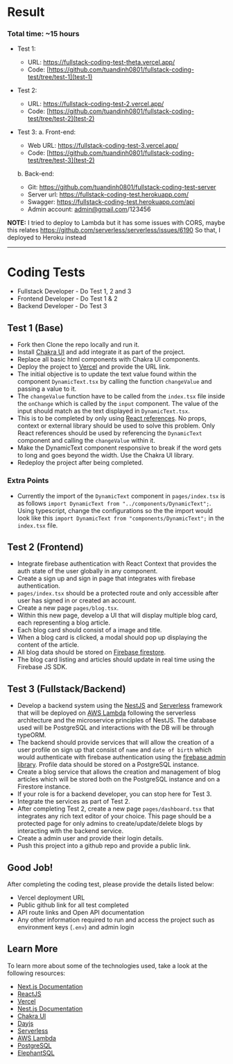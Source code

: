 # Result

### Total time: ~15 hours

- Test 1:
  - URL: https://fullstack-coding-test-theta.vercel.app/
  - Code: [https://github.com/tuandinh0801/fullstack-coding-test/tree/test-1](test-1)

- Test 2:
    - URL: https://fullstack-coding-test-2.vercel.app/
    - Code: [https://github.com/tuandinh0801/fullstack-coding-test/tree/test-2](test-2)

- Test 3:
    a. Front-end:

    - Web URL: https://fullstack-coding-test-3.vercel.app/
    - Code: [https://github.com/tuandinh0801/fullstack-coding-test/tree/test-3](test-2)

    b. Back-end:

    - Git: https://github.com/tuandinh0801/fullstack-coding-test-server
    - Server url: https://fullstack-coding-test.herokuapp.com/
    - Swagger: https://fullstack-coding-test.herokuapp.com/api
    - Admin account: admin@gmail.com/123456

**NOTE:** I tried to deploy to Lambda but it has some issues with CORS, maybe this relates https://github.com/serverless/serverless/issues/6190
So that, I deployed to Heroku instead

---

# Coding Tests

- Fullstack Developer - Do Test 1, 2 and 3
- Frontend Developer - Do Test 1 & 2
- Backend Developer - Do Test 3

## Test 1 (Base)

- Fork then Clone the repo locally and run it.
- Install [Chakra UI](https://chakra-ui.com) and add integrate it as part of the project.
- Replace all basic html components with Chakra UI components.
- Deploy the project to [Vercel](https://vercel.com/) and provide the URL link.
- The initial objective is to update the text value found within the component `DynamicText.tsx` by calling the function `changeValue` and passing a value to it.
- The `changeValue` function have to be called from the `index.tsx` file inside the `onChange` which is called by the `input` component. The value of the input should match as the text displayed in `DynamicText.tsx`.
- This is to be completed by only using [React references](https://reactjs.org/docs/refs-and-the-dom.html). No props, context or external library should be used to solve this problem. Only React references should be used by referencing the `DynamicText` component and calling the `changeValue` within it.
- Make the DynamicText component responsive to break if the word gets to long and goes beyond the width. Use the Chakra UI library.
- Redeploy the project after being completed.

### Extra Points

- Currently the import of the `DynamicText` component in `pages/index.tsx` is as follows `import DynamicText from "../components/DynamicText";`. Using typescript, change the configurations so the the import would look like this `import DynamicText from "components/DynamicText";` in the `index.tsx` file.

## Test 2 (Frontend)

- Integrate firebase authentication with React Context that provides the auth state of the user globally in any component.
- Create a sign up and sign in page that integrates with firebase authentication.
- `pages/index.tsx` should be a protected route and only accessible after user has signed in or created an account.
- Create a new page `pages/blog.tsx`.
- Within this new page, develop a UI that will display multiple blog card, each representing a blog article.
- Each blog card should consist of a image and title.
- When a blog card is clicked, a modal should pop up displaying the content of the article.
- All blog data should be stored on [Firebase firestore](https://firebase.google.com/docs/firestore).
- The blog card listing and articles should update in real time using the Firebase JS SDK.

## Test 3 (Fullstack/Backend)

- Develop a backend system using the [NestJS](https://nestjs.com/) and [Serverless](https://serverless.com/) framework that will be deployed on [AWS Lambda](https://aws.amazon.com/lambda/) following the serverless architecture and the microservice principles of NestJS. The database used will be PostgreSQL and interactions with the DB will be through typeORM.
- The backend should provide services that will allow the creation of a user profile on sign up that consist of `name` and `date of birth` which would authenticate with firebase authentication using the [firebase admin library](https://firebase.google.com/docs/admin/setup). Profile data should be stored on a PostgreSQL instance.
- Create a blog service that allows the creation and management of blog articles which will be stored both on the PostgreSQL instance and on a Firestore instance.
- If your role is for a backend developer, you can stop here for Test 3.
- Integrate the services as part of Test 2.
- After completing Test 2, create a new page `pages/dashboard.tsx` that integrates any rich text editor of your choice. This page should be a protected page for only admins to create/update/delete blogs by interacting with the backend service.
- Create a admin user and provide their login details.
- Push this project into a github repo and provide a public link.

## Good Job!

After completing the coding test, please provide the details listed below:

- Vercel deployment URL
- Public github link for all test completed
- API route links and Open API documentation
- Any other information required to run and access the project such as environment keys (`.env`) and admin login

## Learn More

To learn more about some of the technologies used, take a look at the following resources:

- [Next.js Documentation](https://nextjs.org/docs)
- [ReactJS](https://reactjs.org/docs/getting-started.html)
- [Vercel](https://vercel.com/docs)
- [Nest.js Documentation](https://docs.nestjs.com/)
- [Chakra UI](https://chakra-ui.com)
- [Dayjs](https://day.js.org/)
- [Serverless](https://www.serverless.com/framework/docs/)
- [AWS Lambda](https://aws.amazon.com/lambda/getting-started/)
- [PostgreSQL](https://www.postgresql.org/)
- [ElephantSQL](https://www.elephantsql.com/docs/index.html)
